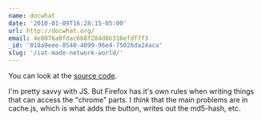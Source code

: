 ```yaml
---
name: docwhat
date: '2010-01-09T16:28:15-05:00'
url: http://docwhat.org/
email: 4e8076a0fdac6b8f284d8b316efdf7f3
_id: '018a9eee-0540-4099-96e4-75026da24aca'
slug: '/iat-made-network-world/'
---
```


You can look at the
<a href="http://git.gerf.org/?p=itsalltext.git" rel="nofollow">source
code</a>.

I'm pretty savvy with JS. But Firefox has it's own rules when writing things
that can access the "chrome" parts. I _think_ that the main problems are in
cache.js, which is what adds the button, writes out the md5-hash, etc.
